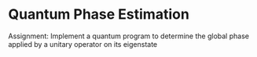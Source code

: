 # Quantum Phase Estimation

Assignment: Implement a quantum program to determine the global phase applied by a unitary operator on its eigenstate
